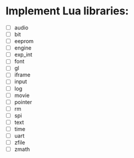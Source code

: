 # Implement Lua libraries:

- [ ] audio
- [ ] bit
- [ ] eeprom
- [ ] engine
- [ ] exp_int
- [ ] font
- [ ] gl
- [ ] iframe
- [ ] input
- [ ] log
- [ ] movie
- [ ] pointer
- [ ] rm
- [ ] spi
- [ ] text
- [ ] time
- [ ] uart
- [ ] zfile
- [ ] zmath
